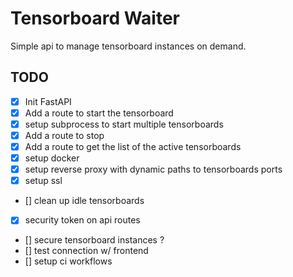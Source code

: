 # Tensorboard Waiter

Simple api to manage tensorboard instances on demand.

## TODO
- [x] Init FastAPI
- [x] Add a route to start the tensorboard
- [x] setup subprocess to start multiple tensorboards
- [x] Add a route to stop
- [x] Add a route to get the list of the active tensorboards
- [x] setup docker
- [x] setup reverse proxy with dynamic paths to tensorboards ports
- [x] setup ssl
- [] clean up idle tensorboards
- [x] security token on api routes
- [] secure tensorboard instances ?
- [] test connection w/ frontend
- [] setup ci workflows